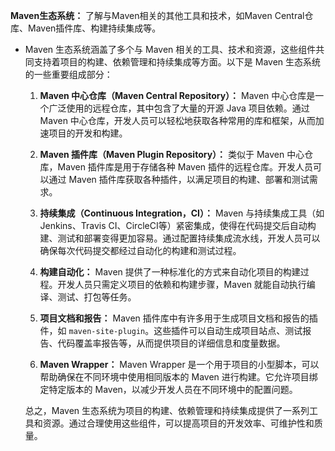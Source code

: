 **Maven生态系统：** 了解与Maven相关的其他工具和技术，如Maven Central仓库、Maven插件库、构建持续集成等。

- Maven 生态系统涵盖了多个与 Maven 相关的工具、技术和资源，这些组件共同支持着项目的构建、依赖管理和持续集成等方面。以下是 Maven 生态系统的一些重要组成部分：

  1. **Maven 中心仓库（Maven Central Repository）：** Maven 中心仓库是一个广泛使用的远程仓库，其中包含了大量的开源 Java 项目依赖。通过 Maven 中心仓库，开发人员可以轻松地获取各种常用的库和框架，从而加速项目的开发和构建。

  2. **Maven 插件库（Maven Plugin Repository）：** 类似于 Maven 中心仓库，Maven 插件库是用于存储各种 Maven 插件的远程仓库。开发人员可以通过 Maven 插件库获取各种插件，以满足项目的构建、部署和测试需求。

  3. **持续集成（Continuous Integration，CI）：** Maven 与持续集成工具（如Jenkins、Travis CI、CircleCI等）紧密集成，使得在代码提交后自动构建、测试和部署变得更加容易。通过配置持续集成流水线，开发人员可以确保每次代码提交都经过自动化的构建和测试过程。

  4. **构建自动化：** Maven 提供了一种标准化的方式来自动化项目的构建过程。开发人员只需定义项目的依赖和构建步骤，Maven 就能自动执行编译、测试、打包等任务。

  5. **项目文档和报告：** Maven 插件库中有许多用于生成项目文档和报告的插件，如 `maven-site-plugin`。这些插件可以自动生成项目站点、测试报告、代码覆盖率报告等，从而提供项目的详细信息和度量数据。

  6. **Maven Wrapper：** Maven Wrapper 是一个用于项目的小型脚本，可以帮助确保在不同环境中使用相同版本的 Maven 进行构建。它允许项目绑定特定版本的 Maven，以减少开发人员在不同环境中的配置问题。

  总之，Maven 生态系统为项目的构建、依赖管理和持续集成提供了一系列工具和资源。通过合理使用这些组件，可以提高项目的开发效率、可维护性和质量。